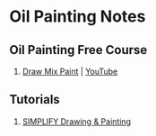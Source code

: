 # Oil Painting Notes

## Oil Painting Free Course

1. [Draw Mix Paint](http://www.drawmixpaint.com/) | [YouTube](https://www.youtube.com/c/DrawMixPaint)

## Tutorials

1. [SIMPLIFY Drawing & Painting](https://www.youtube.com/channel/UCf9rHSrVHa6zVC-W-jttyew/)
